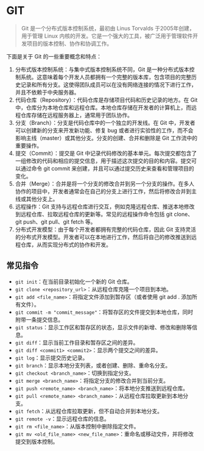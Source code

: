 # GIT

> Git 是一个分布式版本控制系统，最初由 Linus Torvalds 于2005年创建，用于管理 Linux 内核的开发。它是一个强大的工具，被广泛用于管理软件开发项目的版本控制、协作和协调工作。

下面是关于 Git 的一些重要概念和特点：

1. 分布式版本控制系统：与集中式版本控制系统不同，Git 是一种分布式版本控制系统。这意味着每个开发人员都拥有一个完整的版本库，包含项目的完整历史记录和所有分支。这使得团队成员可以在没有网络连接的情况下进行工作，并且不依赖于中央服务器。
2. 代码仓库（Repository）：代码仓库是存储项目代码和历史记录的地方。在 Git 中，仓库分为本地仓库和远程仓库。本地仓库存储在开发者的计算机上，而远程仓库存储在远程服务器上，通常用于团队协作。
3. 分支（Branch）：分支是代码仓库中的一个独立的开发线。在 Git 中，开发者可以创建新的分支来开发新功能、修复 bug 或者进行实验性的工作，而不会影响主线（master）或其他分支。分支的创建、合并和删除是 Git 工作流中的重要操作。
4. 提交（Commit）：提交是 Git 中记录代码修改的基本单元。每次提交都包含了一组修改的代码和相应的提交信息，用于描述这次提交的目的和内容。提交可以通过命令 git commit 来创建，并且可以通过提交历史来查看和管理项目的变化。
5. 合并（Merge）：合并是将一个分支的修改合并到另一个分支的操作。在多人协作的项目中，开发者通常会在自己的分支上进行工作，然后将修改合并到主线或其他分支上。
6. 远程操作：Git 支持与远程仓库进行交互，例如克隆远程仓库、推送本地修改到远程仓库、拉取远程仓库的更新等。常见的远程操作命令包括 git clone、git push、git pull、git fetch 等。
7. 分布式开发模型：由于每个开发者都拥有完整的代码仓库，因此 Git 支持灵活的分布式开发模型。开发者可以在本地进行工作，然后将自己的修改推送到远程仓库，从而实现分布式的协作和开发。

## 常见指令

- `git init`：在当前目录初始化一个新的 Git 仓库。
- `git clone <repository_url>`：从远程仓库克隆一个项目到本地。
- `git add <file_name>`：将指定文件添加到暂存区（或者使用 git add . 添加所有文件）。
- `git commit -m "commit_message"`：将暂存区的文件提交到本地仓库，同时附带一条提交信息。
- `git status`：显示工作区和暂存区的状态，显示文件的新增、修改和删除等信息。
- `git diff`：显示当前工作目录和暂存区之间的差异。
- `git diff <commit1> <commit2>`：显示两个提交之间的差异。
- `git log`：显示提交历史记录。
- `git branch`：显示本地分支列表，或者创建、删除、重命名分支。
- `git checkout <branch_name>`：切换到指定分支。
- `git merge <branch_name>`：将指定分支的修改合并到当前分支。
- `git push <remote_name> <branch_name>`：将本地分支推送到远程仓库。
- `git pull <remote_name> <branch_name>`：从远程仓库拉取更新到本地分支。
- `git fetch`：从远程仓库拉取更新，但不自动合并到本地分支。
- `git remote -v`：显示远程仓库的信息。
- `git rm <file_name>`：从版本控制中删除指定文件。
- `git mv <old_file_name> <new_file_name>`：重命名或移动文件，并将修改提交到版本控制。